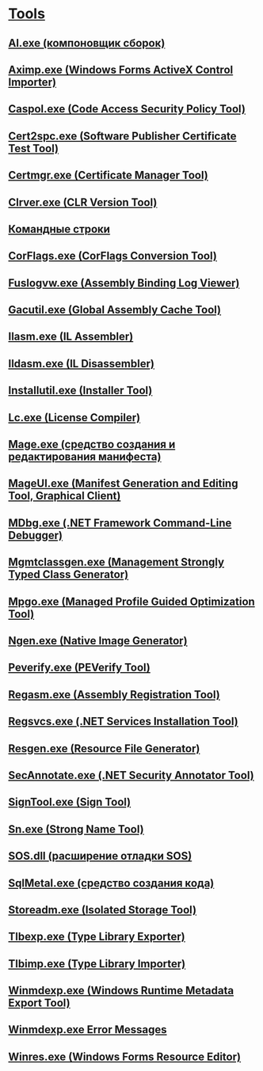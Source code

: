 # [Tools](index.md)
## [Al.exe (компоновщик сборок)](al-exe-assembly-linker.md)
## [Aximp.exe (Windows Forms ActiveX Control Importer)](aximp-exe-windows-forms-activex-control-importer.md)
## [Caspol.exe (Code Access Security Policy Tool)](caspol-exe-code-access-security-policy-tool.md)
## [Cert2spc.exe (Software Publisher Certificate Test Tool)](cert2spc-exe-software-publisher-certificate-test-tool.md)
## [Certmgr.exe (Certificate Manager Tool)](certmgr-exe-certificate-manager-tool.md)
## [Clrver.exe (CLR Version Tool)](clrver-exe-clr-version-tool.md)
## [Командные строки](developer-command-prompt-for-vs.md)
## [CorFlags.exe (CorFlags Conversion Tool)](corflags-exe-corflags-conversion-tool.md)
## [Fuslogvw.exe (Assembly Binding Log Viewer)](fuslogvw-exe-assembly-binding-log-viewer.md)
## [Gacutil.exe (Global Assembly Cache Tool)](gacutil-exe-gac-tool.md)
## [Ilasm.exe (IL Assembler)](ilasm-exe-il-assembler.md)
## [Ildasm.exe (IL Disassembler)](ildasm-exe-il-disassembler.md)
## [Installutil.exe (Installer Tool)](installutil-exe-installer-tool.md)
## [Lc.exe (License Compiler)](lc-exe-license-compiler.md)
## [Mage.exe (средство создания и редактирования манифеста)](mage-exe-manifest-generation-and-editing-tool.md)
## [MageUI.exe (Manifest Generation and Editing Tool, Graphical Client)](mageui-exe-manifest-generation-and-editing-tool-graphical-client.md)
## [MDbg.exe (.NET Framework Command-Line Debugger)](mdbg-exe.md)
## [Mgmtclassgen.exe (Management Strongly Typed Class Generator)](mgmtclassgen-exe.md)
## [Mpgo.exe (Managed Profile Guided Optimization Tool)](mpgo-exe-managed-profile-guided-optimization-tool.md)
## [Ngen.exe (Native Image Generator)](ngen-exe-native-image-generator.md)
## [Peverify.exe (PEVerify Tool)](peverify-exe-peverify-tool.md)
## [Regasm.exe (Assembly Registration Tool)](regasm-exe-assembly-registration-tool.md)
## [Regsvcs.exe (.NET Services Installation Tool)](regsvcs-exe-net-services-installation-tool.md)
## [Resgen.exe (Resource File Generator)](resgen-exe-resource-file-generator.md)
## [SecAnnotate.exe (.NET Security Annotator Tool)](secannotate-exe-net-security-annotator-tool.md)
## [SignTool.exe (Sign Tool)](signtool-exe.md)
## [Sn.exe (Strong Name Tool)](sn-exe-strong-name-tool.md)
## [SOS.dll (расширение отладки SOS)](sos-dll-sos-debugging-extension.md)
## [SqlMetal.exe (средство создания кода)](sqlmetal-exe-code-generation-tool.md)
## [Storeadm.exe (Isolated Storage Tool)](storeadm-exe-isolated-storage-tool.md)
## [Tlbexp.exe (Type Library Exporter)](tlbexp-exe-type-library-exporter.md)
## [Tlbimp.exe (Type Library Importer)](tlbimp-exe-type-library-importer.md)
## [Winmdexp.exe (Windows Runtime Metadata Export Tool)](winmdexp-exe-windows-runtime-metadata-export-tool.md)
## [Winmdexp.exe Error Messages](winmdexp-exe-error-messages.md)
## [Winres.exe (Windows Forms Resource Editor)](winres-exe-windows-forms-resource-editor.md)

